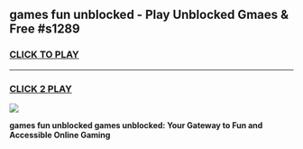 
## games fun unblocked - Play Unblocked Gmaes & Free #s1289
<h3>
<a href="https://news.freeplayer.one?title=games_fun_unblocked&ref=26F">CLICK TO PLAY</a></h3>
<hr>

<h3>
<a href="https://news.freeplayer.one?title=games_fun_unblocked&ref=26F">CLICK 2 PLAY</a>
  
</h3>

<a href="https://news.freeplayer.one?title=games_fun_unblocked&ref=26F/"><img src="https://clearcache.store/games.png"></a>


**games fun unblocked games unblocked: Your Gateway to Fun and Accessible Online Gaming**
